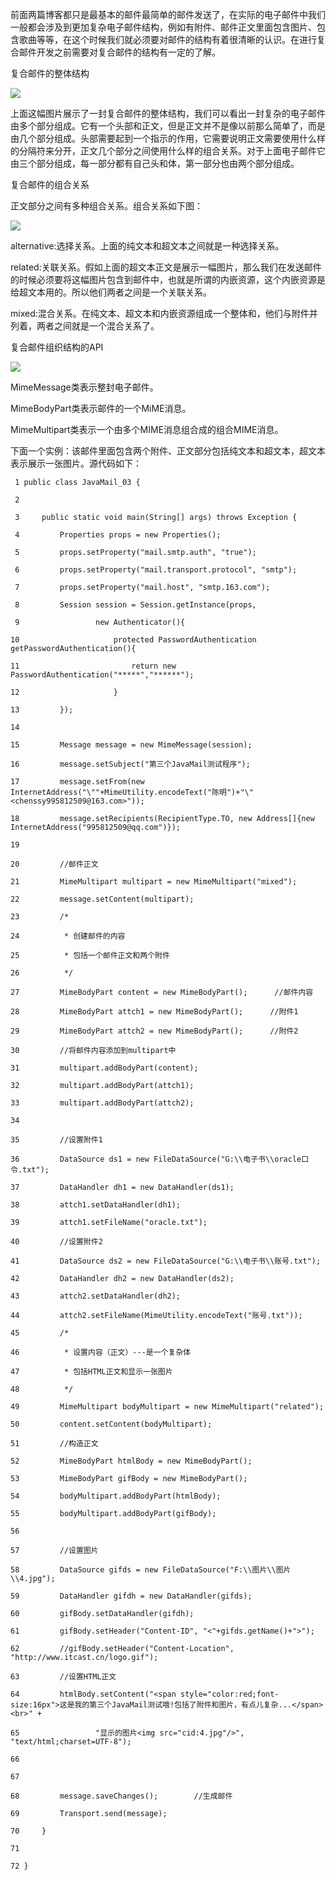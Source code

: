 前面两篇博客都只是最基本的邮件最简单的邮件发送了，在实际的电子邮件中我们一般都会涉及到更加复杂电子邮件结构，例如有附件、邮件正文里面包含图片、包含歌曲等等，在这个时候我们就必须要对邮件的结构有着很清晰的认识。在进行复合邮件开发之前需要对复合邮件的结构有一定的了解。

复合邮件的整体结构

![](../md/img/chenssy/1355141700_3093.jpg)

上面这幅图片展示了一封复合邮件的整体结构，我们可以看出一封复杂的电子邮件由多个部分组成。它有一个头部和正文，但是正文并不是像以前那么简单了，而是由几个部分组成。头部需要起到一个指示的作用，它需要说明正文需要使用什么样的分隔符来分开，正文几个部分之间使用什么样的组合关系。对于上面电子邮件它由三个部分组成，每一部分都有自己头和体，第一部分也由两个部分组成。

复合邮件的组合关系

正文部分之间有多种组合关系。组合关系如下图：

![](../md/img/chenssy/1355141589_9133.jpg)

alternative:选择关系。上面的纯文本和超文本之间就是一种选择关系。

related:关联关系。假如上面的超文本正文是展示一幅图片，那么我们在发送邮件的时候必须要将这幅图片包含到邮件中，也就是所谓的内嵌资源，这个内嵌资源是给超文本用的。所以他们两者之间是一个关联关系。

mixed:混合关系。在纯文本、超文本和内嵌资源组成一个整体和，他们与附件并列着，两者之间就是一个混合关系了。

复合邮件组织结构的API

![](../md/img/chenssy/1355141628_3174.jpg)

MimeMessage类表示整封电子邮件。

MimeBodyPart类表示邮件的一个MiME消息。

MimeMultipart类表示一个由多个MIME消息组合成的组合MIME消息。

下面一个实例：该邮件里面包含两个附件、正文部分包括纯文本和超文本，超文本表示展示一张图片。源代码如下：

    
    
     1 public class JavaMail_03 {
     2 
     3     public static void main(String[] args) throws Exception {
     4         Properties props = new Properties();
     5         props.setProperty("mail.smtp.auth", "true");
     6         props.setProperty("mail.transport.protocol", "smtp");
     7         props.setProperty("mail.host", "smtp.163.com");
     8         Session session = Session.getInstance(props,
     9                 new Authenticator(){
    10                     protected PasswordAuthentication getPasswordAuthentication(){
    11                         return new PasswordAuthentication("*****","******");
    12                     }
    13         });
    14         
    15         Message message = new MimeMessage(session);
    16         message.setSubject("第三个JavaMail测试程序");
    17         message.setFrom(new InternetAddress("\""+MimeUtility.encodeText("陈明")+"\"<chenssy995812509@163.com>"));
    18         message.setRecipients(RecipientType.TO, new Address[]{new InternetAddress("995812509@qq.com")});
    19         
    20         //邮件正文
    21         MimeMultipart multipart = new MimeMultipart("mixed");
    22         message.setContent(multipart);
    23         /*
    24          * 创建邮件的内容
    25          * 包括一个邮件正文和两个附件
    26          */
    27         MimeBodyPart content = new MimeBodyPart();      //邮件内容
    28         MimeBodyPart attch1 = new MimeBodyPart();      //附件1
    29         MimeBodyPart attch2 = new MimeBodyPart();      //附件2
    30         //将邮件内容添加到multipart中
    31         multipart.addBodyPart(content);
    32         multipart.addBodyPart(attch1);
    33         multipart.addBodyPart(attch2);
    34         
    35         //设置附件1
    36         DataSource ds1 = new FileDataSource("G:\\电子书\\oracle口令.txt");
    37         DataHandler dh1 = new DataHandler(ds1);
    38         attch1.setDataHandler(dh1);
    39         attch1.setFileName("oracle.txt");
    40         //设置附件2
    41         DataSource ds2 = new FileDataSource("G:\\电子书\\账号.txt");
    42         DataHandler dh2 = new DataHandler(ds2);
    43         attch2.setDataHandler(dh2);
    44         attch2.setFileName(MimeUtility.encodeText("账号.txt"));
    45         /*
    46          * 设置内容（正文）---是一个复杂体
    47          * 包括HTML正文和显示一张图片
    48          */
    49         MimeMultipart bodyMultipart = new MimeMultipart("related");
    50         content.setContent(bodyMultipart);
    51         //构造正文
    52         MimeBodyPart htmlBody = new MimeBodyPart();
    53         MimeBodyPart gifBody = new MimeBodyPart();
    54         bodyMultipart.addBodyPart(htmlBody);
    55         bodyMultipart.addBodyPart(gifBody);
    56     
    57         //设置图片
    58         DataSource gifds = new FileDataSource("F:\\图片\\图片\\4.jpg");
    59         DataHandler gifdh = new DataHandler(gifds);
    60         gifBody.setDataHandler(gifdh);
    61         gifBody.setHeader("Content-ID", "<"+gifds.getName()+">");
    62         //gifBody.setHeader("Content-Location", "http://www.itcast.cn/logo.gif");
    63         //设置HTML正文
    64         htmlBody.setContent("<span style="color:red;font-size:16px">这是我的第三个JavaMail测试哦!包括了附件和图片，有点儿复杂...</span><br>" +
    65                 "显示的图片<img src="cid:4.jpg"/>", "text/html;charset=UTF-8");
    66         
    67         
    68         message.saveChanges();        //生成邮件
    69         Transport.send(message);
    70     }
    71 
    72 }

